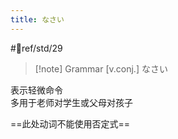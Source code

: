 ```yaml
---
title: なさい
---
```

 #📖ref/std/29

> [!note] Grammar
> [v.conj.] なさい

表示轻微命令  
多用于老师对学生或父母对孩子  

==此处动词不能使用否定式==  

